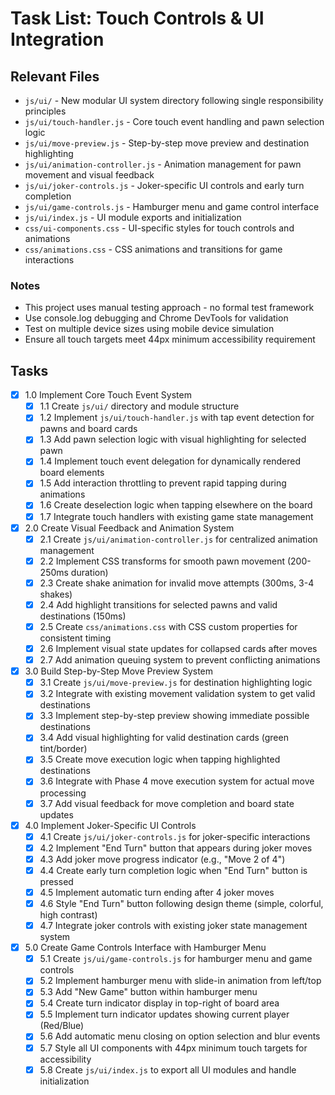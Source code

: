 # Task List: Touch Controls & UI Integration

## Relevant Files

- `js/ui/` - New modular UI system directory following single responsibility principles
- `js/ui/touch-handler.js` - Core touch event handling and pawn selection logic
- `js/ui/move-preview.js` - Step-by-step move preview and destination highlighting
- `js/ui/animation-controller.js` - Animation management for pawn movement and visual feedback
- `js/ui/joker-controls.js` - Joker-specific UI controls and early turn completion
- `js/ui/game-controls.js` - Hamburger menu and game control interface
- `js/ui/index.js` - UI module exports and initialization
- `css/ui-components.css` - UI-specific styles for touch controls and animations
- `css/animations.css` - CSS animations and transitions for game interactions

### Notes

- This project uses manual testing approach - no formal test framework
- Use console.log debugging and Chrome DevTools for validation
- Test on multiple device sizes using mobile device simulation
- Ensure all touch targets meet 44px minimum accessibility requirement

## Tasks

- [x] 1.0 Implement Core Touch Event System
  - [x] 1.1 Create `js/ui/` directory and module structure
  - [x] 1.2 Implement `js/ui/touch-handler.js` with tap event detection for pawns and board cards
  - [x] 1.3 Add pawn selection logic with visual highlighting for selected pawn
  - [x] 1.4 Implement touch event delegation for dynamically rendered board elements
  - [x] 1.5 Add interaction throttling to prevent rapid tapping during animations
  - [x] 1.6 Create deselection logic when tapping elsewhere on the board
  - [x] 1.7 Integrate touch handlers with existing game state management

- [x] 2.0 Create Visual Feedback and Animation System
  - [x] 2.1 Create `js/ui/animation-controller.js` for centralized animation management
  - [x] 2.2 Implement CSS transforms for smooth pawn movement (200-250ms duration)
  - [x] 2.3 Create shake animation for invalid move attempts (300ms, 3-4 shakes)
  - [x] 2.4 Add highlight transitions for selected pawns and valid destinations (150ms)
  - [x] 2.5 Create `css/animations.css` with CSS custom properties for consistent timing
  - [x] 2.6 Implement visual state updates for collapsed cards after moves
  - [x] 2.7 Add animation queuing system to prevent conflicting animations

- [x] 3.0 Build Step-by-Step Move Preview System
  - [x] 3.1 Create `js/ui/move-preview.js` for destination highlighting logic
  - [x] 3.2 Integrate with existing movement validation system to get valid destinations
  - [x] 3.3 Implement step-by-step preview showing immediate possible destinations
  - [x] 3.4 Add visual highlighting for valid destination cards (green tint/border)
  - [x] 3.5 Create move execution logic when tapping highlighted destinations
  - [x] 3.6 Integrate with Phase 4 move execution system for actual move processing
  - [x] 3.7 Add visual feedback for move completion and board state updates

- [x] 4.0 Implement Joker-Specific UI Controls
  - [x] 4.1 Create `js/ui/joker-controls.js` for joker-specific interactions
  - [x] 4.2 Implement "End Turn" button that appears during joker moves
  - [x] 4.3 Add joker move progress indicator (e.g., "Move 2 of 4")
  - [x] 4.4 Create early turn completion logic when "End Turn" button is pressed
  - [x] 4.5 Implement automatic turn ending after 4 joker moves
  - [x] 4.6 Style "End Turn" button following design theme (simple, colorful, high contrast)
  - [x] 4.7 Integrate joker controls with existing joker state management system

- [x] 5.0 Create Game Controls Interface with Hamburger Menu
  - [x] 5.1 Create `js/ui/game-controls.js` for hamburger menu and game controls
  - [x] 5.2 Implement hamburger menu with slide-in animation from left/top
  - [x] 5.3 Add "New Game" button within hamburger menu
  - [x] 5.4 Create turn indicator display in top-right of board area
  - [x] 5.5 Implement turn indicator updates showing current player (Red/Blue)
  - [x] 5.6 Add automatic menu closing on option selection and blur events
  - [x] 5.7 Style all UI components with 44px minimum touch targets for accessibility
  - [x] 5.8 Create `js/ui/index.js` to export all UI modules and handle initialization